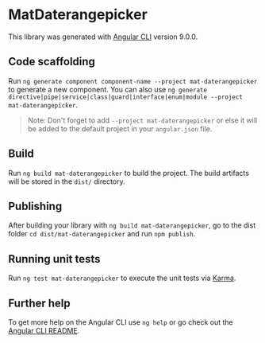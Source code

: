 # MatDaterangepicker

This library was generated with [Angular CLI](https://github.com/angular/angular-cli) version 9.0.0.

## Code scaffolding

Run `ng generate component component-name --project mat-daterangepicker` to generate a new component. You can also use `ng generate directive|pipe|service|class|guard|interface|enum|module --project mat-daterangepicker`.
> Note: Don't forget to add `--project mat-daterangepicker` or else it will be added to the default project in your `angular.json` file. 

## Build

Run `ng build mat-daterangepicker` to build the project. The build artifacts will be stored in the `dist/` directory.

## Publishing

After building your library with `ng build mat-daterangepicker`, go to the dist folder `cd dist/mat-daterangepicker` and run `npm publish`.

## Running unit tests

Run `ng test mat-daterangepicker` to execute the unit tests via [Karma](https://karma-runner.github.io).

## Further help

To get more help on the Angular CLI use `ng help` or go check out the [Angular CLI README](https://github.com/angular/angular-cli/blob/master/README.md).
